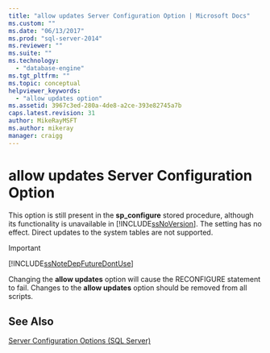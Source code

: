 ```yaml
---
title: "allow updates Server Configuration Option | Microsoft Docs"
ms.custom: ""
ms.date: "06/13/2017"
ms.prod: "sql-server-2014"
ms.reviewer: ""
ms.suite: ""
ms.technology: 
  - "database-engine"
ms.tgt_pltfrm: ""
ms.topic: conceptual
helpviewer_keywords: 
  - "allow updates option"
ms.assetid: 3967c3ed-280a-4de8-a2ce-393e82745a7b
caps.latest.revision: 31
author: MikeRayMSFT
ms.author: mikeray
manager: craigg
---
```

# allow updates Server Configuration Option
  This option is still present in the **sp_configure** stored procedure, although its functionality is unavailable in [!INCLUDE[ssNoVersion](../../includes/ssnoversion-md.md)]. The setting has no effect. Direct updates to the system tables are not supported.  
  
> [!IMPORTANT]  
>  [!INCLUDE[ssNoteDepFutureDontUse](../../includes/ssnotedepfuturedontuse-md.md)]  
  
 Changing the **allow updates** option will cause the RECONFIGURE statement to fail. Changes to the **allow updates** option should be removed from all scripts.  
  
## See Also  
 [Server Configuration Options &#40;SQL Server&#41;](server-configuration-options-sql-server.md)  
  
  
